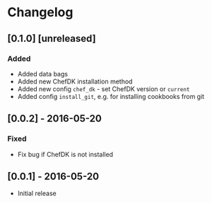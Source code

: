 # Changelog

## [0.1.0] [unreleased]
### Added
- Added data bags
- Added new ChefDK installation method
- Added new config `chef_dk` - set ChefDK version or `current`
- Added config `install_git`, e.g. for installing cookbooks from git

## [0.0.2] - 2016-05-20
### Fixed
- Fix bug if ChefDK is not installed

## [0.0.1] - 2016-05-20
- Initial release
